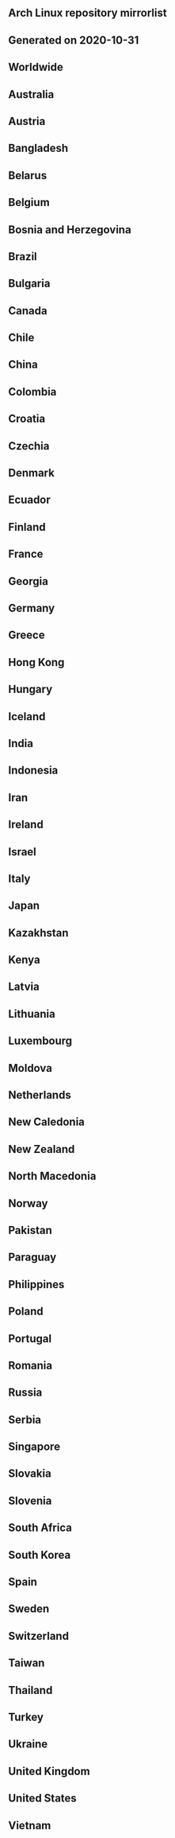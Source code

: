 ## Arch Linux repository mirrorlist
## Generated on 2020-10-31
## Worldwide
## Australia
## Austria
## Bangladesh
## Belarus
## Belgium
## Bosnia and Herzegovina
## Brazil
## Bulgaria
## Canada
## Chile
## China
## Colombia
## Croatia
## Czechia
## Denmark
## Ecuador
## Finland
## France
## Georgia
## Germany
## Greece
## Hong Kong
## Hungary
## Iceland
## India
## Indonesia
## Iran
## Ireland
## Israel
## Italy
## Japan
## Kazakhstan
## Kenya
## Latvia
## Lithuania
## Luxembourg
## Moldova
## Netherlands
## New Caledonia
## New Zealand
## North Macedonia
## Norway
## Pakistan
## Paraguay
## Philippines
## Poland
## Portugal
## Romania
## Russia
## Serbia
## Singapore
## Slovakia
## Slovenia
## South Africa
## South Korea
## Spain
## Sweden
## Switzerland
## Taiwan
## Thailand
## Turkey
## Ukraine
## United Kingdom
## United States
## Vietnam
